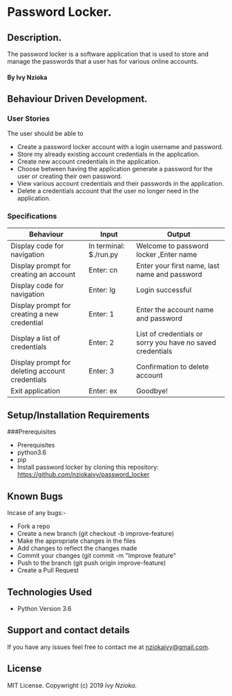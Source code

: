 # Password Locker.

## Description.

The password locker is a software application that is used to store and manage the passwords that a user has for various online accounts.

#### By **Ivy Nzioka**

## Behaviour Driven Development.

### User Stories

The user should be able to 
 
* Create a password locker account with a login username and password.
* Store my already existing account credentials in the application. 
* Create new account credentials in the application.
* Choose between having the application generate a password for the user or creating      their own password.
* View various account credentials and their passwords in the application.
* Delete a credentials account that the user no longer need in the application.

### Specifications

| Behaviour                                           | Input                        | Output               |       
| ----------------------------------------------------| -----------------------------| -------------------- |
| Display code for navigation                         |In terminal: $./run.py        |  Welcome to password locker ,Enter name   |
| Display prompt for creating an account              | Enter: cn                    | Enter your first name, last name and password  |Enter your account name and password
| Display code for navigation                         | Enter: lg                    | Login successful |   
| Display prompt for creating a new credential        | Enter: 1                     | Enter the account name and password      |
| Display a list of credentials                       | Enter: 2                     | List of credentials or sorry you have no saved credentials |
| Display prompt for deleting account credentials     | Enter: 3                     | Confirmation to delete account |
| Exit application                                    | Enter: ex                    | Goodbye!                       |


## Setup/Installation Requirements

###Prerequisites

* Prerequisites
* python3.6
* pip
* Install password locker by cloning this repository: <https://github.com/nziokaivy/password_locker>

## Known Bugs

Incase of any bugs:-

-   Fork a repo
-   Create a new branch (git checkout -b improve-feature)
-   Make the appropriate changes in the files
-   Add changes to reflect the changes made
-   Commit your changes (git commit -m "Improve feature"
-   Push to the branch (git push origin improve-feature)
-   Create a Pull Request

## Technologies Used

- Python Version 3.6

## Support and contact details

If you have any issues feel free to contact me at nziokaivy@gmail.com.

## License

MIT License. Copywright (c) 2019 _Ivy Nzioka._